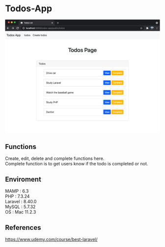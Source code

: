 # Todos-App
![Todos-App](Todos-App.png)

## Functions
Create, edit, delete and complete functions here.<br>
Complete function is to get users know if the todo is completed or not.

## Enviroment
MAMP : 6.3<br>
PHP : 7.3.24<br>
Laravel : 8.40.0<br>
MySQL : 5.7.32<br>
OS : Mac 11.2.3

## References
https://www.udemy.com/course/best-laravel/
